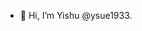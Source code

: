 - 👋 Hi, I’m Yishu @ysue1933. 

<!---
ysue1933/ysue1933 is a ✨ special ✨ repository because its `README.md` (this file) appears on your GitHub profile.
You can click the Preview link to take a look at your changes.
--->
